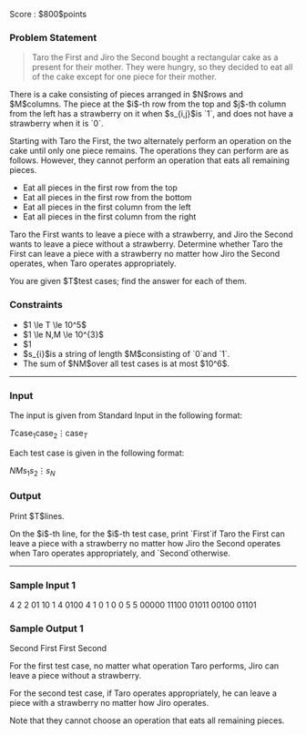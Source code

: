 
<div>

<span>

<span>

<p>
Score : $800$points
</p>

<div>

<section>

### **Problem Statement**

<blockquote>

<p>
Taro the First and Jiro the Second bought a rectangular cake as a present for their mother.
They were hungry, so they decided to eat all of the cake except for one piece for their mother.
</p>

</blockquote>

<p>
There is a cake consisting of pieces arranged in $N$rows and $M$columns.
The piece at the $i$-th row from the top and $j$-th column from the left has a strawberry on it when $s_{i,j}$is `1`, and does not have a strawberry when it is `0`.
</p>

<p>
Starting with Taro the First, the two alternately perform an operation on the cake until only one piece remains.
The operations they can perform are as follows. However, they cannot perform an operation that eats all remaining pieces.
</p>

<ul>

<li>
Eat all pieces in the first row from the top
</li>

<li>
Eat all pieces in the first row from the bottom
</li>

<li>
Eat all pieces in the first column from the left
</li>

<li>
Eat all pieces in the first column from the right
</li>

</ul>

<p>
Taro the First wants to leave a piece with a strawberry, and Jiro the Second wants to leave a piece without a strawberry.
Determine whether Taro the First can leave a piece with a strawberry no matter how Jiro the Second operates, when Taro operates appropriately.
</p>

<p>
You are given $T$test cases; find the answer for each of them.
</p>

</section>

</div>

<div>

<section>

### **Constraints**

<ul>

<li>
$1 \le T \le 10^5$
</li>

<li>
$1 \le N,M \le 10^{3}$
</li>

<li>
$1<NM$
</li>

<li>
$s_{i}$is a string of length $M$consisting of `0`and `1`.
</li>

<li>
The sum of $NM$over all test cases is at most $10^6$.
</li>

</ul>

</section>

</div>

---

<div>

<div>

<section>

### **Input**

<p>
The input is given from Standard Input in the following format:
</p>

<div>

$T$$\text{case}_1$$\text{case}_2$$\vdots$$\text{case}_T$
</div>

<p>
Each test case is given in the following format:
</p>

<div>

$N$$M$$s_1$$s_2$$\vdots$$s_N$
</div>

</section>

</div>

<div>

<section>

### **Output**

<p>
Print $T$lines.
</p>

<p>
On the $i$-th line, for the $i$-th test case, print `First`if Taro the First can leave a piece with a strawberry no matter how Jiro the Second operates when Taro operates appropriately, and `Second`otherwise.
</p>

</section>

</div>

</div>

---

<div>

<section>

### **Sample Input 1**

<div>

4
2 2
01
10
1 4
0100
4 1
0
1
0
0
5 5
00000
11100
01011
00100
01101

</div>

</section>

</div>

<div>

<section>

### **Sample Output 1**

<div>

Second
First
First
Second

</div>

<p>
For the first test case, no matter what operation Taro performs, Jiro can leave a piece without a strawberry.
</p>

<p>
For the second test case, if Taro operates appropriately, he can leave a piece with a strawberry no matter how Jiro operates.
</p>

<p>
Note that they cannot choose an operation that eats all remaining pieces.
</p>

</section>

</div>

</span>

</span>

</div>
